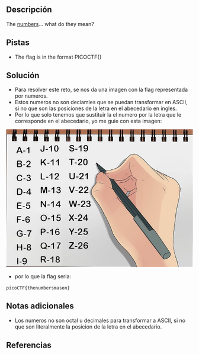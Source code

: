 ## Descripción
The [numbers](https://jupiter.challenges.picoctf.org/static/f209a32253affb6f547a585649ba4fda/the_numbers.png)... what do they mean?

## Pistas
- The flag is in the format PICOCTF{}
## Solución
- Para resolver este reto, se nos da una imagen con la flag representada por numeros.
- Estos numeros no son deciamles que se puedan transformar en ASCII, si no que son las posiciones de la letra en el abecedario en ingles.
- Por lo que solo tenemos que sustituir la el numero por la letra que le corresponde en el abecedario, yo me guie con esta imagen:

![abecedario](../../images/abecedario-numerado-formas.jpg)

- por lo que la flag seria:
```bash()
picoCTF{thenumbersmason}
```

## Notas adicionales
- Los numeros no son octal u decimales para transformar a ASCII, si no que son literalmente la posicion de la letra en el abecedario.

## Referencias 